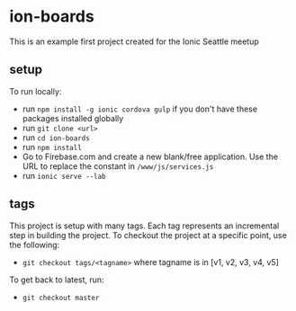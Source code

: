 # ion-boards
This is an example first project created for the Ionic Seattle meetup

## setup 
To run locally:
- run `npm install -g ionic cordova gulp` if you don't have these packages installed globally
- run `git clone <url>`
- run `cd ion-boards`
- run `npm install`
- Go to Firebase.com and create a new blank/free application. Use the URL to replace the constant in `/www/js/services.js`
- run `ionic serve --lab`

## tags
This project is setup with many tags. Each tag represents an incremental step in building the project. To checkout the project at a specific point, use the following:
- `git checkout tags/<tagname>` where tagname is in [v1, v2, v3, v4, v5]

To get back to latest, run:
- `git checkout master`
